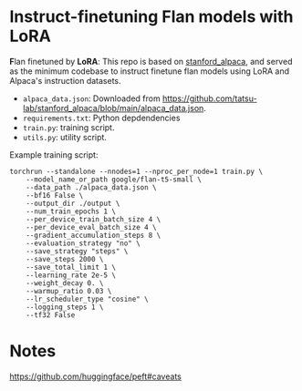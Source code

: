 # Instruct-finetuning Flan models with LoRA
**F**lan finetuned by **LoRA**: This repo is based on [stanford_alpaca](https://github.com/tatsu-lab/stanford_alpaca), and served as the minimum codebase to instruct finetune flan models using LoRA and Alpaca's instruction datasets.

- `alpaca_data.json`: Downloaded from https://github.com/tatsu-lab/stanford_alpaca/blob/main/alpaca_data.json.
- `requirements.txt`: Python depdendencies
- `train.py`: training script.
- `utils.py`: utility script.

Example training script:
```
torchrun --standalone --nnodes=1 --nproc_per_node=1 train.py \
    --model_name_or_path google/flan-t5-small \
    --data_path ./alpaca_data.json \
    --bf16 False \
    --output_dir ./output \
    --num_train_epochs 1 \
    --per_device_train_batch_size 4 \
    --per_device_eval_batch_size 4 \
    --gradient_accumulation_steps 8 \
    --evaluation_strategy "no" \
    --save_strategy "steps" \
    --save_steps 2000 \
    --save_total_limit 1 \
    --learning_rate 2e-5 \
    --weight_decay 0. \
    --warmup_ratio 0.03 \
    --lr_scheduler_type "cosine" \
    --logging_steps 1 \
    --tf32 False
```

# Notes
https://github.com/huggingface/peft#caveats
